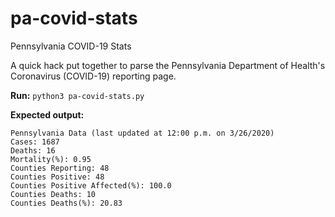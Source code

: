 # pa-covid-stats
Pennsylvania COVID-19 Stats

A quick hack put together to parse the Pennsylvania Department of Health's Coronavirus (COVID-19) reporting page.

**Run:**
`python3 pa-covid-stats.py`

**Expected output:**
```plain
Pennsylvania Data (last updated at 12:00 p.m. on 3/26/2020)
Cases: 1687
Deaths: 16
Mortality(%): 0.95
Counties Reporting: 48
Counties Positive: 48
Counties Positive Affected(%): 100.0
Counties Deaths: 10
Counties Deaths(%): 20.83
```
